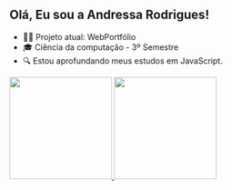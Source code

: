 ## Olá, Eu sou a Andressa Rodrigues!
- 🧩💡 Projeto atual: WebPortfólio
- 🎓 Ciência da computação - 3º Semestre
- 🔍 Estou aprofundando meus estudos em JavaScript.
<div>
    <a href="https://github.com/AR097">
    <img height="180em" src="https://github-readme-stats.vercel.app/api?username=AR097&theme=midnight-purple&show_icons=true"/>
    <img height="180em" src="https://github-readme-stats.vercel.app/api/top-langs/?username=AR097&size_weight=0.5&count_weight=0.5&theme=midnight-purple&show_icons=true"/>
</div> 
